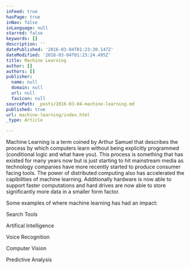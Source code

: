 ```yaml
---
inFeed: true
hasPage: true
inNav: false
inLanguage: null
starred: false
keywords: []
description: ''
datePublished: '2016-03-04T01:23:30.147Z'
dateModified: '2016-03-04T01:23:24.495Z'
title: Machine Learning
author: []
authors: []
publisher:
  name: null
  domain: null
  url: null
  favicon: null
sourcePath: _posts/2016-03-04-machine-learning.md
published: true
url: machine-learning/index.html
_type: Article

---
```

Machine Learning is a term coined by Arthur Samuel that describes the process by which computers learn without being explicitly programmed (conditional logic and what have you). This process is something that has existed for many years now but is just starting to hit mainstream media as technology companies have more recently started to produce consumer facing tools. The power of distributed computing also has accelerated the capibilities of machine learning. Additionally hardware is now able to support faster computations and hard drives are now able to store significantly more data in a smaller form factor. 

Some examples of where machine learning has had an impact:

Search Tools

Artifical Intelligence

Voice Recognition

Computer Vision

Predictive Analysis